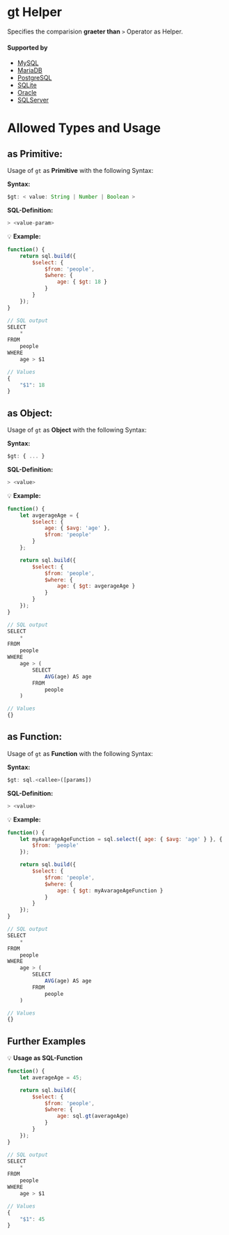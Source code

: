 # gt Helper
Specifies the comparision **graeter than** `>` Operator as Helper.

#### Supported by
- [MySQL](https://dev.mysql.com/doc/refman/5.7/en/func-op-summary-ref.html)
- [MariaDB](https://mariadb.com/kb/en/library/greater-than/)
- [PostgreSQL](https://www.postgresql.org/docs/9.5/static/functions-comparison.html)
- [SQLite](https://sqlite.org/lang_expr.html)
- [Oracle](https://docs.oracle.com/html/A95915_01/sqopr.htm#sthref149)
- [SQLServer](https://docs.microsoft.com/en-US/sql/t-sql/language-elements/greater-than-transact-sql)

# Allowed Types and Usage

## as Primitive:

Usage of `gt` as **Primitive** with the following Syntax:

**Syntax:**

```javascript
$gt: < value: String | Number | Boolean >
```

**SQL-Definition:**
```javascript
> <value-param>
```

:bulb: **Example:**
```javascript
function() {
    return sql.build({
        $select: {
            $from: 'people',
            $where: {
                age: { $gt: 18 }
            }
        }
    });
}

// SQL output
SELECT
    *
FROM
    people
WHERE
    age > $1

// Values
{
    "$1": 18
}
```

## as Object:

Usage of `gt` as **Object** with the following Syntax:

**Syntax:**

```javascript
$gt: { ... }
```

**SQL-Definition:**
```javascript
> <value>
```

:bulb: **Example:**
```javascript
function() {
    let avgerageAge = {
        $select: {
            age: { $avg: 'age' },
            $from: 'people'
        }
    };

    return sql.build({
        $select: {
            $from: 'people',
            $where: {
                age: { $gt: avgerageAge }
            }
        }
    });
}

// SQL output
SELECT
    *
FROM
    people
WHERE
    age > (
        SELECT
            AVG(age) AS age
        FROM
            people
    )

// Values
{}
```

## as Function:

Usage of `gt` as **Function** with the following Syntax:

**Syntax:**

```javascript
$gt: sql.<callee>([params])
```

**SQL-Definition:**
```javascript
> <value>
```

:bulb: **Example:**
```javascript
function() {
    let myAvarageAgeFunction = sql.select({ age: { $avg: 'age' } }, {
        $from: 'people'
    });

    return sql.build({
        $select: {
            $from: 'people',
            $where: {
                age: { $gt: myAvarageAgeFunction }
            }
        }
    });
}

// SQL output
SELECT
    *
FROM
    people
WHERE
    age > (
        SELECT
            AVG(age) AS age
        FROM
            people
    )

// Values
{}
```

## Further Examples

:bulb: **Usage as SQL-Function**
```javascript
function() {
    let averageAge = 45;

    return sql.build({
        $select: {
            $from: 'people',
            $where: {
                age: sql.gt(averageAge)
            }
        }
    });
}

// SQL output
SELECT
    *
FROM
    people
WHERE
    age > $1

// Values
{
    "$1": 45
}
```

